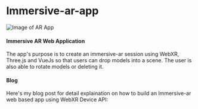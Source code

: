 # Immersive-ar-app

![Image of AR App](https://res.cloudinary.com/dvrixw3wp/image/upload/v1623345354/Immersive-ar-app/ar.png)

#### Immersive AR Web Application

The app's purpose is to create an immersive-ar session using WebXR, Three.js and VueJs so that users can drop models into a scene. The user is also able to rotate models or deleting it.

#### Blog
Here's my blog post for detail explaination on how to build an Immersive-ar web based app using WebXR Device API:


